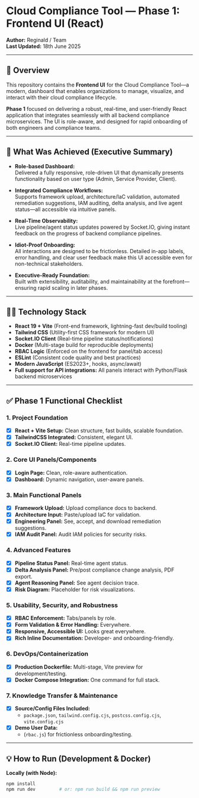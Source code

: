 # Cloud Compliance Tool — Phase 1: Frontend UI (React)

**Author:** Reginald / Team  
**Last Updated:** 18th June 2025

---

## 🚀 Overview

This repository contains the **Frontend UI** for the Cloud Compliance Tool—a modern, dashboard that enables organizations to manage, visualize, and interact with their cloud compliance lifecycle.

**Phase 1** focused on delivering a robust, real-time, and user-friendly React application that integrates seamlessly with all backend compliance microservices. The UI is role-aware, and designed for rapid onboarding of both engineers and compliance teams.

---

## 🎯 What Was Achieved (Executive Summary)

- **Role-based Dashboard:**  
  Delivered a fully responsive, role-driven UI that dynamically presents functionality based on user type (Admin, Service Provider, Client).

- **Integrated Compliance Workflows:**  
  Supports framework upload, architecture/IaC validation, automated remediation suggestions, IAM auditing, delta analysis, and live agent status—all accessible via intuitive panels.

- **Real-Time Observability:**  
  Live pipeline/agent status updates powered by Socket.IO, giving instant feedback on the progress of backend compliance pipelines.

- **Idiot-Proof Onboarding:**  
  All interactions are designed to be frictionless. Detailed in-app labels, error handling, and clear user feedback make this UI accessible even for non-technical stakeholders.

- **Executive-Ready Foundation:**  
  Built with extensibility, auditability, and maintainability at the forefront—ensuring rapid scaling in later phases.

---

## 🧑‍💻 Technology Stack

- **React 19 + Vite** (Front-end framework, lightning-fast dev/build tooling)
- **Tailwind CSS** (Utility-first CSS framework for modern UI)
- **Socket.IO Client** (Real-time pipeline status/notifications)
- **Docker** (Multi-stage build for reproducible deployments)
- **RBAC Logic** (Enforced on the frontend for panel/tab access)
- **ESLint** (Consistent code quality and best practices)
- **Modern JavaScript** (ES2023+, hooks, async/await)
- **Full support for API integrations:** All panels interact with Python/Flask backend microservices

---

## ✅ Phase 1 Functional Checklist

### 1. Project Foundation
- [x] **React + Vite Setup:** Clean structure, fast builds, scalable foundation.
- [x] **TailwindCSS Integrated:** Consistent, elegant UI.
- [x] **Socket.IO Client:** Real-time pipeline updates.

### 2. Core UI Panels/Components
- [x] **Login Page:** Clean, role-aware authentication.
- [x] **Dashboard:** Dynamic navigation, user-aware panels.

### 3. Main Functional Panels
- [x] **Framework Upload:** Upload compliance docs to backend.
- [x] **Architecture Input:** Paste/upload IaC for validation.
- [x] **Engineering Panel:** See, accept, and download remediation suggestions.
- [x] **IAM Audit Panel:** Audit IAM policies for security risks.

### 4. Advanced Features
- [x] **Pipeline Status Panel:** Real-time agent status.
- [x] **Delta Analysis Panel:** Pre/post compliance change analysis, PDF export.
- [x] **Agent Reasoning Panel:** See agent decision trace.
- [x] **Risk Diagram:** Placeholder for risk visualizations.

### 5. Usability, Security, and Robustness
- [x] **RBAC Enforcement:** Tabs/panels by role.
- [x] **Form Validation & Error Handling:** Everywhere.
- [x] **Responsive, Accessible UI:** Looks great everywhere.
- [x] **Rich Inline Documentation:** Developer- and onboarding-friendly.

### 6. DevOps/Containerization
- [x] **Production Dockerfile:** Multi-stage, Vite preview for development/testing.
- [x] **Docker Compose Integration:** One command for full stack.

### 7. Knowledge Transfer & Maintenance
- [x] **Source/Config Files Included:**  
  - `package.json`, `tailwind.config.cjs`, `postcss.config.cjs`, `vite.config.cjs`
- [x] **Demo User Data:**  
  - (`rbac.js`) for frictionless onboarding/testing.

---

## 💡 How to Run (Development & Docker)

**Locally (with Node):**
```bash
npm install
npm run dev         # or: npm run build && npm run preview

